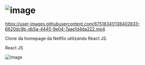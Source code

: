 #                                                              ![image](https://user-images.githubusercontent.com/67518341/138404232-ad663239-1c46-4e04-81ce-b5c97e18a1c5.png)
  
https://user-images.githubusercontent.com/67518341/138402833-6620dc9b-db5a-4445-9e04-7aae1d4da222.mp4

Clone da homepage da Netflix utilizando React JS.

React JS
 
![image](https://user-images.githubusercontent.com/67518341/138404268-50f90d8b-34af-4b43-bb4c-7c575762de28.png)
